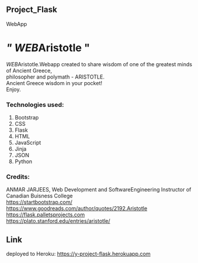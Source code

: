 ## Project_Flask
WebApp

# <h1><em> " WEB</em>Aristotle "</h1>

<em> WEB</em>Aristotle.Webapp created to share wisdom of one of the greatest minds of Ancient Greece,<br> philosopher and polymath - ARISTOTLE.<br>
Ancient Greece wisdom in your pocket!<br>
Enjoy.

### Technologies used:
1. Bootstrap<br>
2. CSS<br>
3. Flask<br>
4. HTML<br>
5. JavaScript<br>
6. Jinja<br>
7. JSON<br>
8. Python<br>

### Credits:
ANMAR JARJEES, Web Development and SoftwareEngineering Instructor   of   Canadian Buisness College<br>
https://startbootstrap.com/<br>
https://www.goodreads.com/author/quotes/2192.Aristotle<br>
https://flask.palletsprojects.com<br>
https://plato.stanford.edu/entries/aristotle/<br>


## Link 
deployed to Heroku:     https://y-project-flask.herokuapp.com

